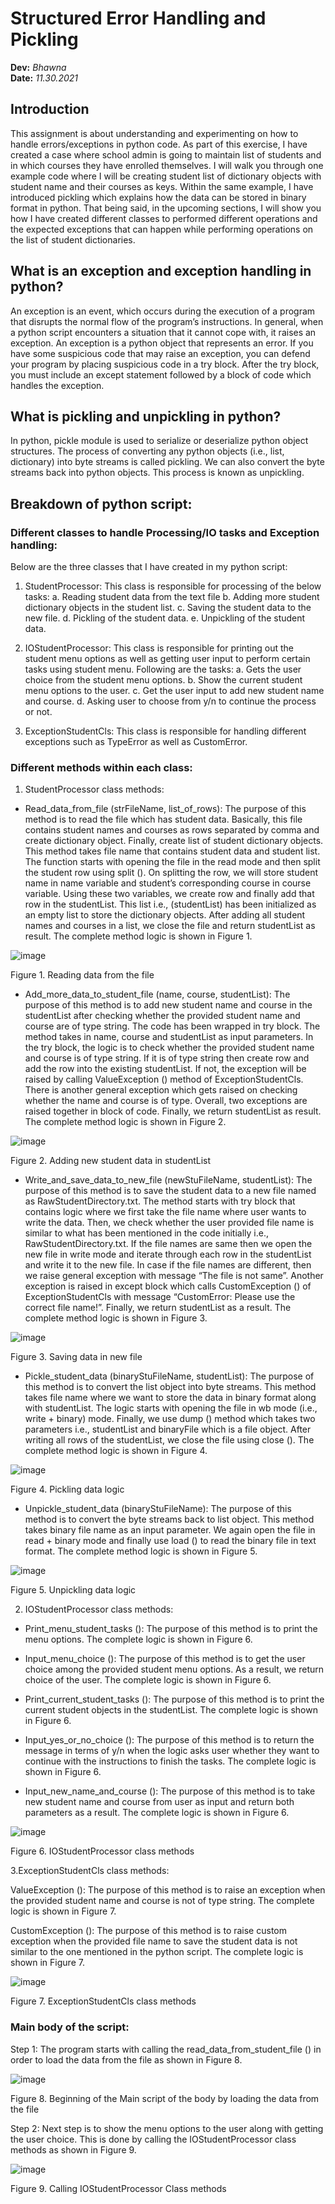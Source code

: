 # Structured Error Handling and Pickling
**Dev:** *Bhawna*  
**Date:** *11.30.2021*

## Introduction
This assignment is about understanding and experimenting on how to handle errors/exceptions in python code. As part of this exercise, I have created a case where school admin is going to maintain list of students and in which courses they have enrolled themselves. I will walk you through one example code where I will be creating student list of dictionary objects with student name and their courses as keys. Within the same example, I have introduced pickling which explains how the data can be stored in binary format in python. That being said, in the upcoming sections, I will show you how I have created different classes to performed different operations and the expected exceptions that can happen while performing operations on the list of student dictionaries. 

## What is an exception and exception handling in python?
An exception is an event, which occurs during the execution of a program that disrupts the normal flow of the program’s instructions. In general, when a python script encounters a situation that it cannot cope with, it raises an exception. An exception is a python object that represents an error. If you have some suspicious code that may raise an exception, you can defend your program by placing suspicious code in a try block. After the try block, you must include an except statement followed by a block of code which handles the exception.

## What is pickling and unpickling in python?
In python, pickle module is used to serialize or deserialize python object structures. The process of converting any python objects (i.e., list, dictionary) into byte streams is called pickling. We can also convert the byte streams back into python objects. This process is known as unpickling.

## Breakdown of python script:

### Different classes to handle Processing/IO tasks and Exception handling:
Below are the three classes that I have created in my python script:

1.	StudentProcessor:
This class is responsible for processing of the below tasks:
a.	Reading student data from the text file
b.	Adding more student dictionary objects in the student list.
c.	Saving the student data to the new file.
d.	Pickling of the student data.
e.	Unpickling of the student data.

2.	IOStudentProcessor: 
This class is responsible for printing out the student menu options as well as getting user input to perform certain tasks using student menu. Following are the tasks:
a.	Gets the user choice from the student menu options.
b.	Show the current student menu options to the user.
c.	Get the user input to add new student name and course.
d.	Asking user to choose from y/n to continue the process or not.

3.	ExceptionStudentCls: 
This class is responsible for handling different exceptions such as TypeError as well as CustomError.

### Different methods within each class:
1.	StudentProcessor class methods:

- Read_data_from_file (strFileName, list_of_rows): The purpose of this method is to read the file which has student data. Basically, this file contains student names and courses as rows separated by comma and create dictionary object. Finally, create list of student dictionary objects. This method takes file name that contains student data and student list. The function starts with opening the file in the read mode and then split the student row using split (). On splitting the row, we will store student name in name variable and student’s corresponding course in course variable. Using these two variables, we create row and finally add that row in the studentList. This list i.e., (studentList) has been initialized as an empty list to store the dictionary objects. After adding all student names and courses in a list, we close the file and return studentList as result. The complete method logic is shown in Figure 1.

![image](https://user-images.githubusercontent.com/94503382/144196642-af26d152-c438-4c6d-9902-95e3d23f7fe5.png)

Figure 1. Reading data from the file

- Add_more_data_to_student_file (name, course, studentList): The purpose of this method is to add new student name and course in the studentList after checking whether the provided student name and course are of type string. The code has been wrapped in try block. The method takes in name, course and studentList as input parameters. In the try block, the logic is to check whether the provided student name and course is of type string. If it is of type string then create row and add the row into the existing studentList. If not, the exception will be raised by calling ValueException () method of ExceptionStudentCls. There is another general exception which gets raised on checking whether the name and course is of type. Overall, two exceptions are raised together in block of code. Finally, we return studentList as result. The complete method logic is shown in Figure 2.

![image](https://user-images.githubusercontent.com/94503382/144196090-1c56fb8e-6ec5-4fbd-8af5-1fc0fe0617dd.png)

Figure 2. Adding new student data in studentList

- Write_and_save_data_to_new_file (newStuFileName, studentList): The purpose of this method is to save the student data to a new file named as RawStudentDirectory.txt. The method starts with try block that contains logic where we first take the file name where user wants to write the data. Then, we check whether the user provided file name is similar to what has been mentioned in the code initially i.e., RawStudentDirectory.txt. If the file names are same then we open the new file in write mode and iterate through each row in the studentList and write it to the new file. In case if the file names are different, then we raise general exception with message “The file is not same”. Another exception is raised in except block which calls CustomException () of ExceptionStudentCls with message “CustomError: Please use the correct file name!”. Finally, we return studentList as a result. The complete method logic is shown in Figure 3.

![image](https://user-images.githubusercontent.com/94503382/144196517-6aeff7f9-b471-45a3-9013-cf348613f4a0.png)

Figure 3. Saving data in new file

- Pickle_student_data (binaryStuFileName, studentList): The purpose of this method is to convert the list object into byte streams. This method takes file name where we want to store the data in binary format along with studentList. The logic starts with opening the file in wb mode (i.e., write + binary) mode. Finally, we use dump () method which takes two parameters i.e., studentList and binaryFile which is a file object. After writing all rows of the studentList, we close the file using close (). The complete method logic is shown in Figure 4.

![image](https://user-images.githubusercontent.com/94503382/144196679-12b1f3aa-0f81-42a1-ba7c-c2aa313506a8.png)

Figure 4. Pickling data logic

- Unpickle_student_data (binaryStuFileName): The purpose of this method is to convert the byte streams back to list object. This method takes binary file name as an input parameter. We again open the file in read + binary mode and finally use load () to read the binary file in text format. The complete method logic is shown in Figure 5.

![image](https://user-images.githubusercontent.com/94503382/144196806-fd5a038c-7680-4656-929c-eebad9754dc1.png)

Figure 5. Unpickling data logic

2. IOStudentProcessor class methods:

- Print_menu_student_tasks (): The purpose of this method is to print the menu options. The complete logic is shown in Figure 6.

- Input_menu_choice (): The purpose of this method is to get the user choice among the provided student menu options. As a result, we return choice of the user. The complete logic is shown in Figure 6.

- Print_current_student_tasks (): The purpose of this method is to print the current student objects in the studentList.  The complete logic is shown in Figure 6.

- Input_yes_or_no_choice (): The purpose of this method is to return the message in terms of y/n when the logic asks user whether they want to continue with the instructions to finish the tasks. The complete logic is shown in Figure 6.

- Input_new_name_and_course (): The purpose of this method is to take new student name and course from user as input and return both parameters as a result. The complete logic is shown in Figure 6.

![image](https://user-images.githubusercontent.com/94503382/144197069-06c230e6-f747-43ee-ac2e-1f1cefcca63c.png)

Figure 6. IOStudentProcessor class methods

3.ExceptionStudentCls class methods:

ValueException (): The purpose of this method is to raise an exception when the provided student name and course is not of type string. The complete logic is shown in Figure 7.

CustomException (): The purpose of this method is to raise custom exception when the provided file name to save the student data is not similar to the one mentioned in the python script. The complete logic is shown in Figure 7.

![image](https://user-images.githubusercontent.com/94503382/144197168-a9a6e24b-daf1-44b2-ab1c-6aecd53eaff0.png)

Figure 7. ExceptionStudentCls class methods

### Main body of the script:
Step 1: The program starts with calling the read_data_from_student_file () in order to load the data from the file as shown in Figure 8.

![image](https://user-images.githubusercontent.com/94503382/144197309-88e0d220-72a2-49ab-b5fc-f19b3f5b0332.png)

Figure 8. Beginning of the Main script of the body by loading the data from the file


Step 2: Next step is to show the menu options to the user along with getting the user choice. This is done by calling the IOStudentProcessor class methods as shown in Figure 9.

![image](https://user-images.githubusercontent.com/94503382/144197342-d87c5ef0-7ace-46de-99e3-3a431bb36f53.png)

 Figure 9. Calling IOStudentProcessor Class methods
